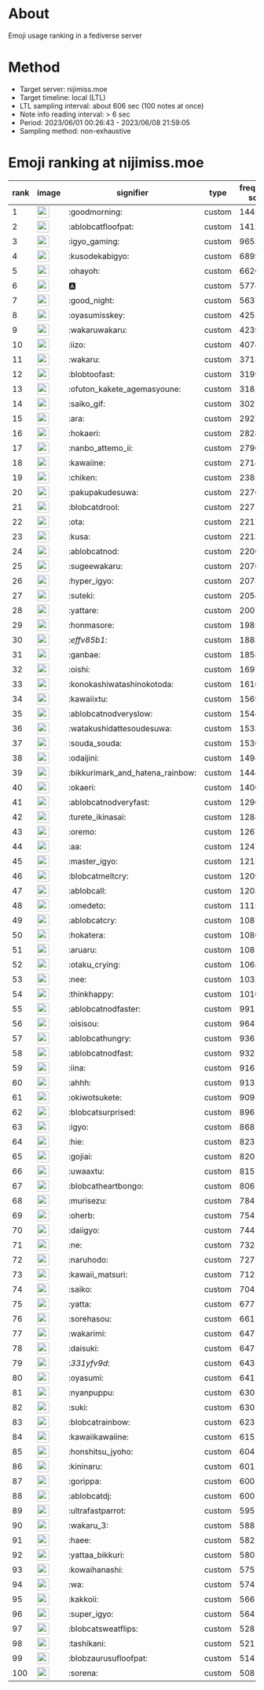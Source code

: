 # About
Emoji usage ranking in a fediverse server

# Method
- Target server: nijimiss.moe
- Target timeline: local (LTL)
- LTL sampling interval: about 606 sec (100 notes at once)
- Note info reading interval: > 6 sec
- Period: 2023/06/01 00:26:43 - 2023/06/08 21:59:05 
- Sampling method: non-exhaustive

# Emoji ranking at nijimiss.moe

|rank|image|signifier|type|frequency score|
|----|----|----|----|----|
|1|<img height="24" src="https://nijimiss.moe/emoji/goodmorning.webp">|:goodmorning:|custom|14458|
|2|<img height="24" src="https://nijimiss.moe/emoji/ablobcatfloofpat.webp">|:ablobcatfloofpat:|custom|14120|
|3|<img height="24" src="https://nijimiss.moe/emoji/igyo_gaming.webp">|:igyo_gaming:|custom|9653|
|4|<img height="24" src="https://nijimiss.moe/emoji/kusodekabigyo.webp">|:kusodekabigyo:|custom|6899|
|5|<img height="24" src="https://nijimiss.moe/emoji/ohayoh.webp">|:ohayoh:|custom|6620|
|6|<img height="24" src="https://nijimiss.moe/emoji/a.webp">|:a:|custom|5774|
|7|<img height="24" src="https://nijimiss.moe/emoji/good_night.webp">|:good_night:|custom|5637|
|8|<img height="24" src="https://nijimiss.moe/emoji/oyasumisskey.webp">|:oyasumisskey:|custom|4251|
|9|<img height="24" src="https://nijimiss.moe/emoji/wakaruwakaru.webp">|:wakaruwakaru:|custom|4239|
|10|<img height="24" src="https://nijimiss.moe/emoji/iizo.webp">|:iizo:|custom|4074|
|11|<img height="24" src="https://nijimiss.moe/emoji/wakaru.webp">|:wakaru:|custom|3713|
|12|<img height="24" src="https://nijimiss.moe/emoji/blobtoofast.webp">|:blobtoofast:|custom|3199|
|13|<img height="24" src="https://nijimiss.moe/emoji/ofuton_kakete_agemasyoune.webp">|:ofuton_kakete_agemasyoune:|custom|3181|
|14|<img height="24" src="https://nijimiss.moe/emoji/saiko_gif.webp">|:saiko_gif:|custom|3021|
|15|<img height="24" src="https://nijimiss.moe/emoji/ara.webp">|:ara:|custom|2927|
|16|<img height="24" src="https://nijimiss.moe/emoji/hokaeri.webp">|:hokaeri:|custom|2828|
|17|<img height="24" src="https://nijimiss.moe/emoji/nanbo_attemo_ii.webp">|:nanbo_attemo_ii:|custom|2790|
|18|<img height="24" src="https://nijimiss.moe/emoji/kawaiine.webp">|:kawaiine:|custom|2714|
|19|<img height="24" src="https://nijimiss.moe/emoji/chiken.webp">|:chiken:|custom|2385|
|20|<img height="24" src="https://nijimiss.moe/emoji/pakupakudesuwa.webp">|:pakupakudesuwa:|custom|2276|
|21|<img height="24" src="https://nijimiss.moe/emoji/blobcatdrool.webp">|:blobcatdrool:|custom|2271|
|22|<img height="24" src="https://nijimiss.moe/emoji/ota.webp">|:ota:|custom|2217|
|23|<img height="24" src="https://nijimiss.moe/emoji/kusa.webp">|:kusa:|custom|2213|
|24|<img height="24" src="https://nijimiss.moe/emoji/ablobcatnod.webp">|:ablobcatnod:|custom|2200|
|25|<img height="24" src="https://nijimiss.moe/emoji/sugeewakaru.webp">|:sugeewakaru:|custom|2076|
|26|<img height="24" src="https://nijimiss.moe/emoji/hyper_igyo.webp">|:hyper_igyo:|custom|2073|
|27|<img height="24" src="https://nijimiss.moe/emoji/suteki.webp">|:suteki:|custom|2054|
|28|<img height="24" src="https://nijimiss.moe/emoji/yattare.webp">|:yattare:|custom|2007|
|29|<img height="24" src="https://nijimiss.moe/emoji/honmasore.webp">|:honmasore:|custom|1985|
|30|<img height="24" src="https://nijimiss.moe/emoji/_effv85b1_.webp">|:_effv85b1_:|custom|1883|
|31|<img height="24" src="https://nijimiss.moe/emoji/ganbae.webp">|:ganbae:|custom|1858|
|32|<img height="24" src="https://nijimiss.moe/emoji/oishi.webp">|:oishi:|custom|1697|
|33|<img height="24" src="https://nijimiss.moe/emoji/konokashiwatashinokotoda.webp">|:konokashiwatashinokotoda:|custom|1616|
|34|<img height="24" src="https://nijimiss.moe/emoji/kawaiixtu.webp">|:kawaiixtu:|custom|1569|
|35|<img height="24" src="https://nijimiss.moe/emoji/ablobcatnodveryslow.webp">|:ablobcatnodveryslow:|custom|1544|
|36|<img height="24" src="https://nijimiss.moe/emoji/watakushidattesoudesuwa.webp">|:watakushidattesoudesuwa:|custom|1533|
|37|<img height="24" src="https://nijimiss.moe/emoji/souda_souda.webp">|:souda_souda:|custom|1530|
|38|<img height="24" src="https://nijimiss.moe/emoji/odaijini.webp">|:odaijini:|custom|1494|
|39|<img height="24" src="https://nijimiss.moe/emoji/bikkurimark_and_hatena_rainbow.webp">|:bikkurimark_and_hatena_rainbow:|custom|1444|
|40|<img height="24" src="https://nijimiss.moe/emoji/okaeri.webp">|:okaeri:|custom|1400|
|41|<img height="24" src="https://nijimiss.moe/emoji/ablobcatnodveryfast.webp">|:ablobcatnodveryfast:|custom|1296|
|42|<img height="24" src="https://nijimiss.moe/emoji/turete_ikinasai.webp">|:turete_ikinasai:|custom|1288|
|43|<img height="24" src="https://nijimiss.moe/emoji/oremo.webp">|:oremo:|custom|1267|
|44|<img height="24" src="https://nijimiss.moe/emoji/aa.webp">|:aa:|custom|1247|
|45|<img height="24" src="https://nijimiss.moe/emoji/master_igyo.webp">|:master_igyo:|custom|1213|
|46|<img height="24" src="https://nijimiss.moe/emoji/blobcatmeltcry.webp">|:blobcatmeltcry:|custom|1209|
|47|<img height="24" src="https://nijimiss.moe/emoji/ablobcall.webp">|:ablobcall:|custom|1203|
|48|<img height="24" src="https://nijimiss.moe/emoji/omedeto.webp">|:omedeto:|custom|1115|
|49|<img height="24" src="https://nijimiss.moe/emoji/ablobcatcry.webp">|:ablobcatcry:|custom|1087|
|50|<img height="24" src="https://nijimiss.moe/emoji/hokatera.webp">|:hokatera:|custom|1086|
|51|<img height="24" src="https://nijimiss.moe/emoji/aruaru.webp">|:aruaru:|custom|1081|
|52|<img height="24" src="https://nijimiss.moe/emoji/otaku_crying.webp">|:otaku_crying:|custom|1068|
|53|<img height="24" src="https://nijimiss.moe/emoji/nee.webp">|:nee:|custom|1032|
|54|<img height="24" src="https://nijimiss.moe/emoji/thinkhappy.webp">|:thinkhappy:|custom|1010|
|55|<img height="24" src="https://nijimiss.moe/emoji/ablobcatnodfaster.webp">|:ablobcatnodfaster:|custom|991|
|56|<img height="24" src="https://nijimiss.moe/emoji/oisisou.webp">|:oisisou:|custom|964|
|57|<img height="24" src="https://nijimiss.moe/emoji/ablobcathungry.webp">|:ablobcathungry:|custom|936|
|58|<img height="24" src="https://nijimiss.moe/emoji/ablobcatnodfast.webp">|:ablobcatnodfast:|custom|932|
|59|<img height="24" src="https://nijimiss.moe/emoji/iina.webp">|:iina:|custom|916|
|60|<img height="24" src="https://nijimiss.moe/emoji/ahhh.webp">|:ahhh:|custom|913|
|61|<img height="24" src="https://nijimiss.moe/emoji/okiwotsukete.webp">|:okiwotsukete:|custom|909|
|62|<img height="24" src="https://nijimiss.moe/emoji/blobcatsurprised.webp">|:blobcatsurprised:|custom|896|
|63|<img height="24" src="https://nijimiss.moe/emoji/igyo.webp">|:igyo:|custom|868|
|64|<img height="24" src="https://nijimiss.moe/emoji/hie.webp">|:hie:|custom|823|
|65|<img height="24" src="https://nijimiss.moe/emoji/gojiai.webp">|:gojiai:|custom|820|
|66|<img height="24" src="https://nijimiss.moe/emoji/uwaaxtu.webp">|:uwaaxtu:|custom|815|
|67|<img height="24" src="https://nijimiss.moe/emoji/blobcatheartbongo.webp">|:blobcatheartbongo:|custom|806|
|68|<img height="24" src="https://nijimiss.moe/emoji/murisezu.webp">|:murisezu:|custom|784|
|69|<img height="24" src="https://nijimiss.moe/emoji/oherb.webp">|:oherb:|custom|754|
|70|<img height="24" src="https://nijimiss.moe/emoji/daiigyo.webp">|:daiigyo:|custom|744|
|71|<img height="24" src="https://nijimiss.moe/emoji/ne.webp">|:ne:|custom|732|
|72|<img height="24" src="https://nijimiss.moe/emoji/naruhodo.webp">|:naruhodo:|custom|727|
|73|<img height="24" src="https://nijimiss.moe/emoji/kawaii_matsuri.webp">|:kawaii_matsuri:|custom|712|
|74|<img height="24" src="https://nijimiss.moe/emoji/saiko.webp">|:saiko:|custom|704|
|75|<img height="24" src="https://nijimiss.moe/emoji/yatta.webp">|:yatta:|custom|677|
|76|<img height="24" src="https://nijimiss.moe/emoji/sorehasou.webp">|:sorehasou:|custom|661|
|77|<img height="24" src="https://nijimiss.moe/emoji/wakarimi.webp">|:wakarimi:|custom|647|
|78|<img height="24" src="https://nijimiss.moe/emoji/daisuki.webp">|:daisuki:|custom|647|
|79|<img height="24" src="https://nijimiss.moe/emoji/_331yfv9d_.webp">|:_331yfv9d_:|custom|643|
|80|<img height="24" src="https://nijimiss.moe/emoji/oyasumi.webp">|:oyasumi:|custom|641|
|81|<img height="24" src="https://nijimiss.moe/emoji/nyanpuppu.webp">|:nyanpuppu:|custom|630|
|82|<img height="24" src="https://nijimiss.moe/emoji/suki.webp">|:suki:|custom|630|
|83|<img height="24" src="https://nijimiss.moe/emoji/blobcatrainbow.webp">|:blobcatrainbow:|custom|623|
|84|<img height="24" src="https://nijimiss.moe/emoji/kawaiikawaiine.webp">|:kawaiikawaiine:|custom|615|
|85|<img height="24" src="https://nijimiss.moe/emoji/honshitsu_jyoho.webp">|:honshitsu_jyoho:|custom|604|
|86|<img height="24" src="https://nijimiss.moe/emoji/kininaru.webp">|:kininaru:|custom|601|
|87|<img height="24" src="https://nijimiss.moe/emoji/gorippa.webp">|:gorippa:|custom|600|
|88|<img height="24" src="https://nijimiss.moe/emoji/ablobcatdj.webp">|:ablobcatdj:|custom|600|
|89|<img height="24" src="https://nijimiss.moe/emoji/ultrafastparrot.webp">|:ultrafastparrot:|custom|595|
|90|<img height="24" src="https://nijimiss.moe/emoji/wakaru_3.webp">|:wakaru_3:|custom|588|
|91|<img height="24" src="https://nijimiss.moe/emoji/haee.webp">|:haee:|custom|582|
|92|<img height="24" src="https://nijimiss.moe/emoji/yattaa_bikkuri.webp">|:yattaa_bikkuri:|custom|580|
|93|<img height="24" src="https://nijimiss.moe/emoji/kowaihanashi.webp">|:kowaihanashi:|custom|575|
|94|<img height="24" src="https://nijimiss.moe/emoji/wa.webp">|:wa:|custom|574|
|95|<img height="24" src="https://nijimiss.moe/emoji/kakkoii.webp">|:kakkoii:|custom|566|
|96|<img height="24" src="https://nijimiss.moe/emoji/super_igyo.webp">|:super_igyo:|custom|564|
|97|<img height="24" src="https://nijimiss.moe/emoji/blobcatsweatflips.webp">|:blobcatsweatflips:|custom|528|
|98|<img height="24" src="https://nijimiss.moe/emoji/tashikani.webp">|:tashikani:|custom|521|
|99|<img height="24" src="https://nijimiss.moe/emoji/blobzaurusufloofpat.webp">|:blobzaurusufloofpat:|custom|514|
|100|<img height="24" src="https://nijimiss.moe/emoji/sorena.webp">|:sorena:|custom|508|
